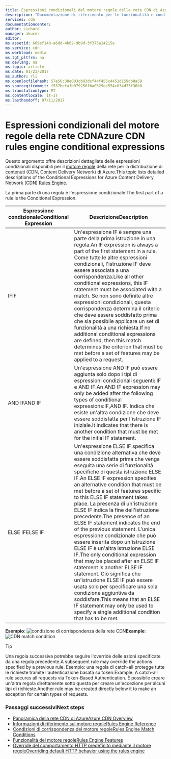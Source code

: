 ```yaml
---
title: Espressioni condizionali del motore regole della rete CDN di Azure | Documentazione Microsoft
description: "Documentazione di riferimento per le funzionalità e condizioni di corrispondenza del motore regole della rete CDN di Azure."
services: cdn
documentationcenter: 
author: Lichard
manager: akucer
editor: 
ms.assetid: 669ef140-a6dd-4b62-9b9d-3f375a14215e
ms.service: cdn
ms.workload: media
ms.tgt_pltfrm: na
ms.devlang: na
ms.topic: article
ms.date: 01/23/2017
ms.author: rli
ms.openlocfilehash: 57e56c38e003cb83dcf44f455c4451d159db8a59
ms.sourcegitcommit: f537befafb079256fba0529ee554c034d73f36b0
ms.translationtype: MT
ms.contentlocale: it-IT
ms.lasthandoff: 07/11/2017
---
```

# <a name="azure-cdn-rules-engine-conditional-expressions"></a><span data-ttu-id="4514f-103">Espressioni condizionali del motore regole della rete CDN</span><span class="sxs-lookup"><span data-stu-id="4514f-103">Azure CDN rules engine conditional expressions</span></span>
<span data-ttu-id="4514f-104">Questo argomento offre descrizioni dettagliate delle espressioni condizionali disponibili per il [motore regole](cdn-rules-engine.md) della rete per la distribuzione di contenuti (CDN, Content Delivery Network) di Azure.</span><span class="sxs-lookup"><span data-stu-id="4514f-104">This topic lists detailed descriptions of the Conditional Expressions for Azure Content Delivery Network (CDN) [Rules Engine](cdn-rules-engine.md).</span></span>

<span data-ttu-id="4514f-105">La prima parte di una regola è l'espressione condizionale.</span><span class="sxs-lookup"><span data-stu-id="4514f-105">The first part of a rule is the Conditional Expression.</span></span>

<span data-ttu-id="4514f-106">Espressione condizionale</span><span class="sxs-lookup"><span data-stu-id="4514f-106">Conditional Expression</span></span> | <span data-ttu-id="4514f-107">Descrizione</span><span class="sxs-lookup"><span data-stu-id="4514f-107">Description</span></span>
-----------------------|-------------
<span data-ttu-id="4514f-108">IF</span><span class="sxs-lookup"><span data-stu-id="4514f-108">IF</span></span> | <span data-ttu-id="4514f-109">Un'espressione IF è sempre una parte della prima istruzione in una regola.</span><span class="sxs-lookup"><span data-stu-id="4514f-109">An IF expression is always a part of the first statement in a rule.</span></span> <span data-ttu-id="4514f-110">Come tutte le altre espressioni condizionali, l'istruzione IF deve essere associata a una corrispondenza.</span><span class="sxs-lookup"><span data-stu-id="4514f-110">Like all other conditional expressions, this IF statement must be associated with a match.</span></span> <span data-ttu-id="4514f-111">Se non sono definite altre espressioni condizionali, questa corrispondenza determina il criterio che deve essere soddisfatto prima che sia possibile applicare un set di funzionalità a una richiesta.</span><span class="sxs-lookup"><span data-stu-id="4514f-111">If no additional conditional expressions are defined, then this match determines the criterion that must be met before a set of features may be applied to a request.</span></span>
<span data-ttu-id="4514f-112">AND IF</span><span class="sxs-lookup"><span data-stu-id="4514f-112">AND IF</span></span> | <span data-ttu-id="4514f-113">Un'espressione AND IF può essere aggiunta solo dopo i tipi di espressioni condizionali seguenti: IF e AND IF.</span><span class="sxs-lookup"><span data-stu-id="4514f-113">An AND IF expression may only be added after the following types of conditional expressions:IF,AND IF.</span></span> <span data-ttu-id="4514f-114">Indica che esiste un'altra condizione che deve essere soddisfatta per l'istruzione IF iniziale.</span><span class="sxs-lookup"><span data-stu-id="4514f-114">It indicates that there is another condition that must be met for the initial IF statement.</span></span>
<span data-ttu-id="4514f-115">ELSE IF</span><span class="sxs-lookup"><span data-stu-id="4514f-115">ELSE IF</span></span>| <span data-ttu-id="4514f-116">Un'espressione ELSE IF specifica una condizione alternativa che deve essere soddisfatta prima che venga eseguita una serie di funzionalità specifiche di questa istruzione ELSE IF.</span><span class="sxs-lookup"><span data-stu-id="4514f-116">An ELSE IF expression specifies an alternative condition that must be met before a set of features specific to this ELSE IF statement takes place.</span></span> <span data-ttu-id="4514f-117">La presenza di un'istruzione ELSE IF indica la fine dell'istruzione precedente.</span><span class="sxs-lookup"><span data-stu-id="4514f-117">The presence of an ELSE IF statement indicates the end of the previous statement.</span></span> <span data-ttu-id="4514f-118">L'unica espressione condizionale che può essere inserita dopo un'istruzione ELSE IF è un'altra istruzione ELSE IF.</span><span class="sxs-lookup"><span data-stu-id="4514f-118">The only conditional expression that may be placed after an ELSE IF statement is another ELSE IF statement.</span></span> <span data-ttu-id="4514f-119">Ciò significa che un'istruzione ELSE IF può essere usata solo per specificare una sola condizione aggiuntiva da soddisfare.</span><span class="sxs-lookup"><span data-stu-id="4514f-119">This means that an ELSE IF statement may only be used to specify a single additional condition that has to be met.</span></span>

<span data-ttu-id="4514f-120">**Esempio**: ![condizione di corrispondenza della rete CDN](./media/cdn-rules-engine-reference/cdn-rules-engine-conditional-expression.png)</span><span class="sxs-lookup"><span data-stu-id="4514f-120">**Example**: ![CDN match condition](./media/cdn-rules-engine-reference/cdn-rules-engine-conditional-expression.png)</span></span>

 > [!TIP]
   > <span data-ttu-id="4514f-121">Una regola successiva potrebbe seguire l'override delle azioni specificate da una regola precedente.</span><span class="sxs-lookup"><span data-stu-id="4514f-121">A subsequent rule may override the actions specified by a previous rule.</span></span> <span data-ttu-id="4514f-122">Esempio: una regola di catch-all protegge tutte le richieste tramite l'autenticazione basata su token.</span><span class="sxs-lookup"><span data-stu-id="4514f-122">Example: A catch-all rule secures all requests via Token-Based Authentication.</span></span> <span data-ttu-id="4514f-123">È possibile creare un'altra regola direttamente sotto questa per creare un'eccezione per alcuni tipi di richieste.</span><span class="sxs-lookup"><span data-stu-id="4514f-123">Another rule may be created directly below it to make an exception for certain types of requests.</span></span>

### <a name="next-steps"></a><span data-ttu-id="4514f-124">Passaggi successivi</span><span class="sxs-lookup"><span data-stu-id="4514f-124">Next steps</span></span>
* [<span data-ttu-id="4514f-125">Panoramica della rete CDN di Azure</span><span class="sxs-lookup"><span data-stu-id="4514f-125">Azure CDN Overview</span></span>](cdn-overview.md)
* [<span data-ttu-id="4514f-126">Informazioni di riferimento sul motore regole</span><span class="sxs-lookup"><span data-stu-id="4514f-126">Rules Engine Reference</span></span>](cdn-rules-engine-reference.md)
* [<span data-ttu-id="4514f-127">Condizioni di corrispondenza del motore regole</span><span class="sxs-lookup"><span data-stu-id="4514f-127">Rules Engine Match Conditions</span></span>](cdn-rules-engine-reference-match-conditions.md)
* [<span data-ttu-id="4514f-128">Funzionalità del motore regole</span><span class="sxs-lookup"><span data-stu-id="4514f-128">Rules Engine Features</span></span>](cdn-rules-engine-reference-features.md)
* [<span data-ttu-id="4514f-129">Override del comportamento HTTP predefinito mediante il motore regole</span><span class="sxs-lookup"><span data-stu-id="4514f-129">Overriding default HTTP behavior using the rules engine</span></span>](cdn-rules-engine.md)
